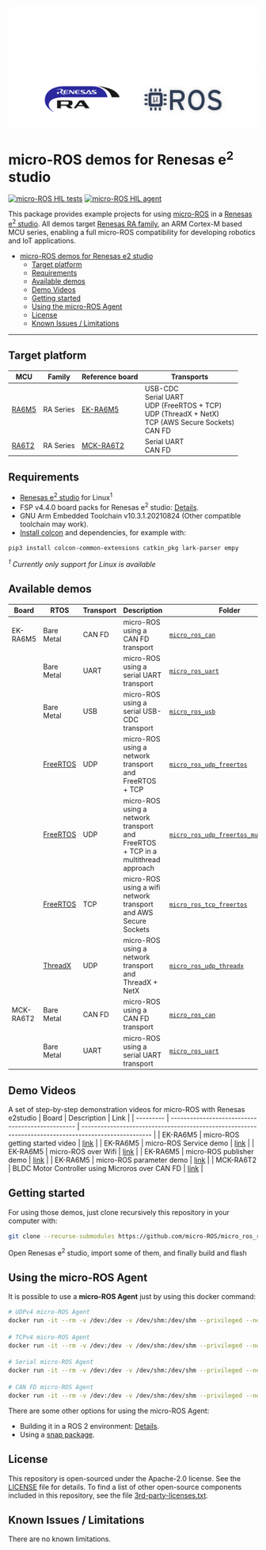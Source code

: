 ![banner](.images/banner-dark-theme.png#gh-dark-mode-only)
![banner](.images/banner-light-theme.png#gh-light-mode-only)

# micro-ROS demos for Renesas e<sup>2</sup> studio

[![micro-ROS HIL tests](https://github.com/micro-ROS/micro_ros_renesas_testbench/actions/workflows/ci.yml/badge.svg)](https://github.com/micro-ROS/micro_ros_renesas_testbench/actions/workflows/ci.yml)
[![micro-ROS HIL agent](https://github.com/micro-ROS/micro_ros_renesas_testbench/actions/workflows/build_agent.yml/badge.svg)](https://github.com/micro-ROS/micro_ros_renesas_testbench/actions/workflows/build_agent.yml)

This package provides example projects for using [micro-ROS](https://micro.ros.org/) in a [Renesas e<sup>2</sup> studio](https://www.renesas.com/us/en/software-tool/e-studio). All demos target [Renesas RA family](https://www.renesas.com/us/en/products/microcontrollers-microprocessors/ra-cortex-m-mcus), an ARM Cortex-M based MCU series, enabling a full micro-ROS compatibility for developing robotics and IoT applications.

- [micro-ROS demos for Renesas e2 studio](#micro-ros-demos-for-renesas-e2-studio)
  - [Target platform](#target-platform)
  - [Requirements](#requirements)
  - [Available demos](#available-demos)
  - [Demo Videos](#demo-videos)
  - [Getting started](#getting-started)
  - [Using the micro-ROS Agent](#using-the-micro-ros-agent)
  - [License](#license)
  - [Known Issues / Limitations](#known-issues--limitations)

---
## Target platform

| MCU                                                                                                                                                                             | Family    | Reference board                                                                                                                                                                       | Transports                                                                                                                       |
| ------------------------------------------------------------------------------------------------------------------------------------------------------------------------------- | --------- | ------------------------------------------------------------------------------------------------------------------------------------------------------------------------------------- | -------------------------------------------------------------------------------------------------------------------------------- |
| [RA6M5](https://www.renesas.com/us/en/products/microcontrollers-microprocessors/ra-cortex-m-mcus/ra6m5-200mhz-arm-cortex-m33-trustzone-highest-integration-ethernet-and-can-fd) | RA Series | [EK-RA6M5](https://www.renesas.com/us/en/products/microcontrollers-microprocessors/ra-cortex-m-mcus/ek-ra6m5-evaluation-kit-ra6m5-mcu-group)                                          | USB-CDC <br /> Serial UART <br /> UDP (FreeRTOS + TCP) <br /> UDP (ThreadX + NetX) <br /> TCP (AWS Secure Sockets) <br /> CAN FD |
| [RA6T2](https://www.renesas.com/us/en/products/microcontrollers-microprocessors/ra-cortex-m-mcus/ra6t2-240mhz-arm-cortex-m33-trustzone-high-real-time-engine-motor-control)     | RA Series | [MCK-RA6T2](https://www.renesas.com/us/en/products/microcontrollers-microprocessors/ra-cortex-m-mcus/rtk0ema270s00020bj-mck-ra6t2-renesas-flexible-motor-control-kit-ra6t2-mcu-group) | Serial UART <br /> CAN FD                                                                                                        |


## Requirements

- [Renesas e<sup>2</sup> studio](https://www.renesas.com/us/en/software-tool/e-studio) for Linux<sup>1</sup>
- FSP v4.4.0 board packs for Renesas e<sup>2</sup> studio: [Details](https://github.com/micro-ROS/micro_ros_renesas2estudio_component/blob/iron/fps_install_packs.md).
- GNU Arm Embedded Toolchain v10.3.1.20210824 (Other compatible toolchain may work).
- [Install colcon](https://colcon.readthedocs.io/en/released/user/installation.html) and dependencies, for example with:

```bash
pip3 install colcon-common-extensions catkin_pkg lark-parser empy
```

*<sup>1</sup> Currently only support for Linux is available*
## Available demos

| Board     | RTOS                                                        | Transport | Description                                                                      | Folder                                                                                     |
| --------- | ----------------------------------------------------------- | --------- | -------------------------------------------------------------------------------- | ------------------------------------------------------------------------------------------ |
| EK-RA6M5  | Bare Metal                                                  | CAN FD    | micro-ROS using a CAN FD transport                                               | [`micro_ros_can`](Boards/EK_RA6M5/micro_ros_can)                                           |
|           | Bare Metal                                                  | UART      | micro-ROS using a serial UART transport                                          | [`micro_ros_uart`](Boards/EK_RA6M5/micro_ros_uart)                                         |
|           | Bare Metal                                                  | USB       | micro-ROS using a serial USB-CDC transport                                       | [`micro_ros_usb`](Boards/EK_RA6M5/micro_ros_usb)                                           |
|           | [FreeRTOS](https://www.freertos.org/)                       | UDP       | micro-ROS using a network transport and FreeRTOS + TCP                           | [`micro_ros_udp_freertos`](Boards/EK_RA6M5/micro_ros_udp_freertos)                         |
|           | [FreeRTOS](https://www.freertos.org/)                       | UDP       | micro-ROS using a network transport and FreeRTOS + TCP in a multithread approach | [`micro_ros_udp_freertos_multithread`](Boards/EK_RA6M5/micro_ros_udp_freertos_multithread) |
|           | [FreeRTOS](https://www.freertos.org/)                       | TCP       | micro-ROS using a wifi network transport and AWS Secure Sockets                  | [`micro_ros_tcp_freertos`](Boards/EK_RA6M5/micro_ros_tcp_freertos)                         |
|           | [ThreadX](https://azure.microsoft.com/en-us/services/rtos/) | UDP       | micro-ROS using a network transport and ThreadX + NetX                           | [`micro_ros_udp_threadx`](Boards/EK_RA6M5/micro_ros_udp_threadX)                           |
| MCK-RA6T2 | Bare Metal                                                  | CAN FD    | micro-ROS using a CAN FD transport                                               | [`micro_ros_can`](Boards/MCK_RA6T2/micro_ros_can)                                          |
|           | Bare Metal                                                  | UART      | micro-ROS using a serial UART transport                                          | [`micro_ros_uart`](Boards/MCK_RA6T2/micro_ros_uart)                                        |

## Demo Videos
A set of step-by-step demonstration videos for micro-ROS with Renesas e2studio
| Board     | Description                                      | Link                                                                                                 |
| --------- | ------------------------------------------------ | ---------------------------------------------------------------------------------------------------- |
| EK-RA6M5  | micro-ROS getting started video                  | [link](https://www.youtube.com/watch?v=lKCrhmjYaEM&list=PL-Kh3H15FsNTD8A8wD0_iMnvhDsqw-rga&index=15) |
| EK-RA6M5  | micro-ROS Service demo                           | [link](https://www.youtube.com/watch?v=HeczpVEaknE)                                                  |
| EK-RA6M5  | micro-ROS over Wifi                              | [link](https://www.youtube.com/watch?v=SaXdwTzPI4E)                                                  |
| EK-RA6M5  | micro-ROS publisher demo                         | [link](https://www.youtube.com/watch?v=-9nJlE1oCBQ)                                                  |
| EK-RA6M5  | micro-ROS parameter demo                         | [link](https://www.youtube.com/watch?v=_FRAoU1uFwk&list=PL-Kh3H15FsNTD8A8wD0_iMnvhDsqw-rga&index=13) |
| MCK-RA6T2 | BLDC Motor Controller using Microros over CAN FD | [link](https://www.youtube.com/watch?v=yQc0EVPqKTE)                                                  |

## Getting started

For using those demos, just clone recursively this repository in your computer with:

```bash
git clone --recurse-submodules https://github.com/micro-ROS/micro_ros_renesas_demos
```

Open Renesas e<sup>2</sup> studio, import some of them, and finally build and flash

## Using the micro-ROS Agent

It is possible to use a **micro-ROS Agent** just by using this docker command:

```bash
# UDPv4 micro-ROS Agent
docker run -it --rm -v /dev:/dev -v /dev/shm:/dev/shm --privileged --net=host microros/micro-ros-agent:$ROS_DISTRO udp4 --port 8888 -v6

# TCPv4 micro-ROS Agent
docker run -it --rm -v /dev:/dev -v /dev/shm:/dev/shm --privileged --net=host microros/micro-ros-agent:$ROS_DISTRO tcp4 --port 8888 -v6

# Serial micro-ROS Agent
docker run -it --rm -v /dev:/dev -v /dev/shm:/dev/shm --privileged --net=host microros/micro-ros-agent:$ROS_DISTRO serial --dev [YOUR BOARD PORT] -v6

# CAN FD micro-ROS Agent
docker run -it --rm -v /dev:/dev -v /dev/shm:/dev/shm --privileged --net=host microros/micro-ros-agent:$ROS_DISTRO canfd --dev [YOUR CAN INTERFACE] -v6
```

There are some other options for using the micro-ROS Agent:
 - Building it in a ROS 2 environment: [Details](https://micro.ros.org/docs/tutorials/core/first_application_linux/).
 - Using a [snap package](https://snapcraft.io/micro-ros-agent).
## License

This repository is open-sourced under the Apache-2.0 license. See the [LICENSE](LICENSE) file for details.
To find a list of other open-source components included in this repository,
see the file [3rd-party-licenses.txt](3rd-party-licenses.txt).





## Known Issues / Limitations

There are no known limitations.
